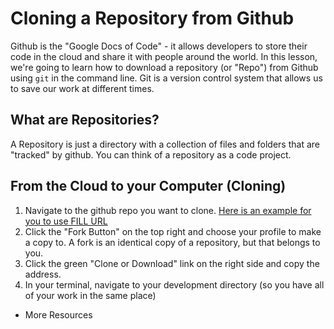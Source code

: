 # Cloning a Repository from Github
Github is the "Google Docs of Code" - it allows developers to store their code in the cloud and share it with people around the world. In this lesson, we're going to learn how to download a repository (or "Repo") from Github using `git` in the command line. Git is a version control system that allows us to save our work at different times.

## What are Repositories?
A Repository is just a directory with a collection of files and folders that are "tracked" by github. You can think of a repository as a code project.

## From the Cloud to your Computer (Cloning)
1. Navigate to the github repo you want to clone. [Here is an example for you to use FILL URL](Sample)
2. Click the "Fork Button" on the top right and choose your profile to make a copy to. A fork is an identical copy of a repository, but that belongs to you.
3. Click the green "Clone or Download" link on the right side and copy the address.
4. In your terminal, navigate to your development directory (so you have all of your work in the same place)


+ More Resources
